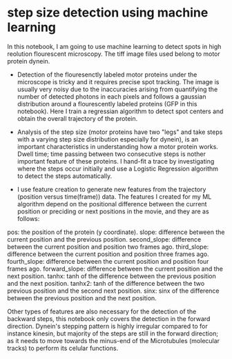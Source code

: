 # step size detection using machine learning

In this notebook, I am going to use machine learning to detect spots in high reolution flourescent microscopy. The tiff image files used belong to motor protein dynein.

- Detection of the flouresenctly labeled motor proteins under the microscope is tricky and it requires precise spot tracking. The image is usually very noisy due to the inaccuracies arising from quantifying the number of detected photons in each pixels and follows a gaussian distribution around a flourescently labeled proteins (GFP in this notebook). Here I train a regressian algorithm to detect spot centers and obtain the overall trajectory of the protein.

- Analysis of the step size (motor proteins have two "legs" and take steps with a varying step size distribution especially for dynein), is an important characteristics in understanding how a motor protein works. Dwell time; time passing between two consecutive steps is nother important feature of these proteins. I hand-fit a trace by investigating where the steps occur initially and use a Logistic Regression algorithm to detect the steps automatically.

- I use feature creation to generate new features from the trajectory (position versus time(frame)) data. The features I created for my ML algorithm depend on the positional difference between the current position or preciding or next positions in the movie, and they are as follows:

pos: the position of the protein (y coordinate).
slope: difference between the current position and the previous position.
second_slope: difference between the current position and position two frames ago.
third_slope: difference between the current position and position three frames ago.
fourth_slope: difference between the current position and position four frames ago.
forward_slope: difference between the current position and the next position.
tanhx: tanh of the difference between the previous position and the next position.
tanhx2: tanh of the difference between the two previous position and the second next position.
sinx: sinx of the difference between the previous position and the next position.

Other types of features are also necessary for the detection of the backward steps, this notebook only covers the detection in the forward direction. Dynein's stepping pattern is highly irregular compared to for instance kinesin, but majority of the steps are still in the forward direction; as it needs to move towards the minus-end of the Microtubules (molecular tracks) to perform its celular functions.

